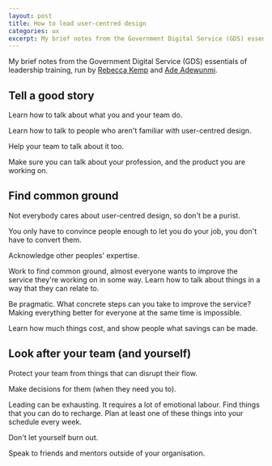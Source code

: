 ```yaml
---
layout: post
title: How to lead user-centred design
categories: ux
excerpt: My brief notes from the Government Digital Service (GDS) essentials of leadership training, run by Rebecca Kemp and Ade Adewunmi.
---
```


<p class="lede">My brief notes from the Government Digital Service (GDS) essentials of leadership training, run by <a href="https://twitter.com/rebeccakemp">Rebecca Kemp</a> and <a href="https://twitter.com/Adewunmi">Ade Adewunmi</a>.</p>

## Tell a good story

Learn how to talk about what you and your team do.

Learn how to talk to people who aren't familiar with user-centred design.

Help your team to talk about it too.

Make sure you can talk about your profession, and the product you are working on.

## Find common ground
Not everybody cares about user-centred design, so don't be a purist.

You only have to convince people enough to let you do your job, you don't have to convert them.

Acknowledge other peoples' expertise.

Work to find common ground, almost everyone wants to improve the service they're working on in some way. Learn how to talk about things in a way that they can relate to.

Be pragmatic. What concrete steps can you take to improve the service? Making everything better for everyone at the same time is impossible.

Learn how much things cost, and show people what savings can be made.

## Look after your team (and yourself)

Protect your team from things that can disrupt their flow.

Make decisions for them (when they need you to).

Leading can be exhausting. It requires a lot of emotional labour. Find things that you can do to recharge. Plan at least one of these things into your schedule every week.

Don't let yourself burn out.

Speak to friends and mentors outside of your organisation.
